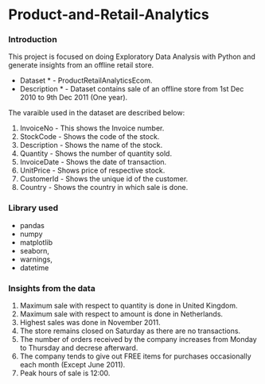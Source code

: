 # Product-and-Retail-Analytics
### Introduction
This project is focused on doing Exploratory Data Analysis with Python and generate insights from an offline retail store. 

* Dataset * - ProductRetailAnalyticsEcom.
* Description * - Dataset contains sale of an offline store from 1st Dec 2010 to 9th Dec 2011 (One year).

The varaible used in the dataset are described below:
1. InvoiceNo - This shows the Invoice number.
2. StockCode - Shows the code of the stock.
3. Description - Shows the name of the stock.
4. Quantity - Shows the number of quantity sold.
5. InvoiceDate - Shows the date of transaction.
6. UnitPrice - Shows price of respective stock.
7. CustomerId -  Shows the unique id of the customer.
8. Country - Shows the country in which sale is done.

### Library used
* pandas 
* numpy
* matplotlib
* seaborn,
* warnings,
* datetime

### Insights from the data
1. Maximum sale with respect to quantity is done in United Kingdom.
2. Maximum sale with respect to amount is done in Netherlands.
3. Highest sales was done in November 2011.
4. The store remains closed on Saturday as there are no transactions.
5. The number of orders received by the company increases from Monday to Thursday and decrese afterward.
6. The company tends to give out FREE items for purchases occasionally each month (Except June 2011).
7. Peak hours of sale is 12:00.
